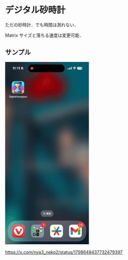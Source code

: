 # デジタル砂時計

ただの砂時計．でも時間は測れない．

Matrix サイズと落ちる速度は変更可能．

## サンプル

![Example GIF](images/sample.gif)

https://x.com/nya3_neko2/status/1798648437732479397
